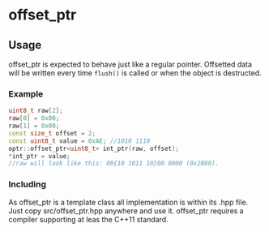 # offset_ptr

## Usage
offset_ptr is expected to behave just like a regular pointer. Offsetted data will be written every time `flush()` is called or when the object is destructed.

### Example
```cpp
uint8_t raw[2];
raw[0] = 0x00;
raw[1] = 0x00;
const size_t offset = 2;
const uint8_t value = 0xAE; //1010 1110
optr::offset_ptr<uint8_t> int_ptr(raw, offset);
*int_ptr = value;
//raw will look like this: 00{10 1011 10}00 0000 (0x2B80).
```
### Including
As offset_ptr is a template class all implementation is within its .hpp file. Just copy src/offset_ptr.hpp anywhere and use it. offset_ptr requires a compiler supporting at leas the C++11 standard.
